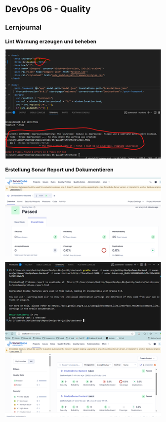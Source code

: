 # DevOps 06 - Quality

## Lernjournal

### Lint Warnung erzeugen und beheben

![Lint Warning Example](assets/npm_run_linter_out.png)



### Erstellung Sonar Report und Dokumentieren



![sonar setup](assets/sonarqube_report_setup.png)

![sonar prompt](assets/sonarqube_prompt.png)
![sonar backend frontend](assets/sonarqube_backend_frontend.png)